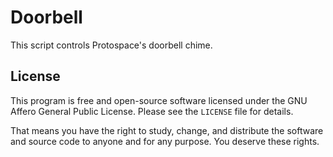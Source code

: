 # Doorbell

This script controls Protospace's doorbell chime.

## License

This program is free and open-source software licensed under the GNU Affero General Public License. Please see the `LICENSE` file for details.

That means you have the right to study, change, and distribute the software and source code to anyone and for any purpose. You deserve these rights.
